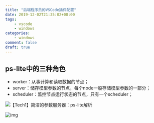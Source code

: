 ```yaml
---
title: "后端程序员的VSCode插件配置"
date: 2019-12-02T21:35:02+08:00
tags:
    - vscode
    - windows
categories:
    - windows
comment: false
draft: true
---
```




## ps-lite中的三种角色 ##

- worker：从事计算和读取数据的节点；
- server：储存模型参数的节点，每个node一般存储模型参数的一部分；
- scheduler：监控节点运行状态的节点，只有一个scheduler；



![【Tech1】简洁的参数服务器：ps-lite解析](E:\WorkSpace\github\ZenBlog\static\post\windows\ps-lite\v2-d6ae95eb5f05bd35cb274082d746b590_1440w.jpg)



![img](E:\WorkSpace\github\ZenBlog\static\post\windows\ps-lite\v2-06e6454a97107684a99ded13c4c8f75d_1440w.jpg)

